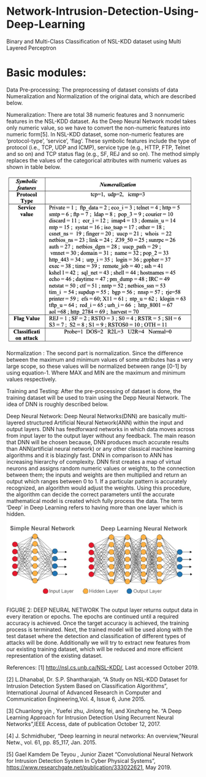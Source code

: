 # Network-Intrusion-Detection-Using-Deep-Learning
Binary and Multi-Class Classification of NSL-KDD dataset using Multi Layered Perceptron


#  Basic modules:
Data Pre-processing:
  The preprocessing of dataset consists of data Numeralization and Normalization of the original data, which are described below.

Numeralization:
	There are total 38 numeric features and 3 nonnumeric features in the NSL-KDD dataset. As the Deep Neural Network model takes only numeric value, so we have to convert the non-numeric features into numeric form[5]. In NSL-KDD dataset, some non-numeric features are ‘protocol-type’, ‘service’, ‘flag’. These symbolic features include the type of protocol (i.e., TCP, UDP and ICMP), service type (e.g., HTTP, FTP, Telnet and so on) and TCP status flag (e.g., SF, REJ and so on). The method simply replaces the values of the categorical attributes with numeric values as shown in table below.
  
![](images/Screenshot%202021-01-02%20at%2012.35.50%20AM.png)

Normalization :
  The second part is normalization. Since the difference between the maximum and minimum values of some attributes has a very large scope, so these values will be normalized between range [0-1] by using equation-1. Where MAX and MIN are the maximum and minimum values respectively.

Training and Testing: 
  After the pre-processing of dataset is done, the training dataset will be used to train using the Depp Neural Network. The idea of DNN is roughly described below.

Deep Neural Network:
Deep Neural Networks(DNN) are basically multi-layered structured Artificial Neural Network(ANN) within the input and output layers. DNN has feedforward networks in which data moves across from input layer to the output layer without any feedback. The main reason that DNN will be chosen because, DNN produces much accurate results than ANN(artificial neural network) or any other classical machine learning algorithms and it is blazingly fast. DNN in comparison to  ANN has increasing hierarchy of complexity. DNN first creates a map of virtual neurons and assigns random numeric values or weights, to the connection between them; the inputs and weights are then multiplied and return an output which ranges between 0 to 1. If a particular pattern is accurately recognized, an algorithm would adjust the weights. Using this procedure, the algorithm can decide the correct parameters until the accurate mathematical model is created which fully process the data. The term ‘Deep’ in Deep Learning refers to having more than one layer which is hidden. 
![](images/Screenshot%202021-01-02%20at%2012.34.25%20AM.png)
 
FIGURE 2: DEEP NEURAL NETWORK
  The output layer returns output data in every iteration or epochs. The epochs are continued until a required accuracy is achieved. Once the target accuracy is achieved, the training process is terminated. Next, the trained model will be used along with the test dataset where the detection and classification of different types of attacks will be done. Additionally we will try to extract new features from our existing training dataset, which will be reduced and more efficient representation of the existing dataset.


References:
[1] http://nsl.cs.unb.ca/NSL-KDD/, Last accessed October 2019.

[2] L.Dhanabal, Dr. S.P. Shantharajah, “A Study on NSL-KDD Dataset for Intrusion Detection System Based on Classification Algorithms”, International Journal of Advanced Research in Computer and Communication Engineering,Vol. 4, Issue 6, June 2015.

[3] Chuanlong yin , Yuefei zhu, Jinlong fei, and Xinzheng he. “A Deep Learning Approach for Intrusion Detection Using Recurrent Neural Networks”,IEEE Access, date of publication October 12, 2017.

[4] J. Schmidhuber, “Deep learning in neural networks: An overview,”Neural Netw., vol. 61, pp. 85_117, Jan. 2015.

[5] Gael Kamdem De Teyou , Junior Ziazet “Convolutional Neural Network for Intrusion Detection System In Cyber Physical Systems”, https://www.researchgate.net/publication/333022621, May 2019.
